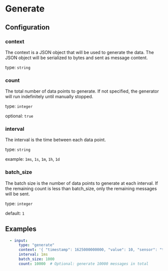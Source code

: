 # Generate

## Configuration

### **context**

The context is a JSON object that will be used to generate the data. The JSON object will be serialized to bytes and sent as message content.

type: `string`

### **count**

The total number of data points to generate. If not specified, the generator will run indefinitely until manually stopped.

type: `integer`

optional: `true`

### **interval**

The interval is the time between each data point.

type: `string`

example: `1ms`, `1s`, `1m`, `1h`, `1d`

### **batch_size**

The batch size is the number of data points to generate at each interval. If the remaining count is less than batch_size, only the remaining messages will be sent.

type: `integer`

default: `1`

## Examples

```yaml
  - input:
      type: "generate"
      context: '{ "timestamp": 1625000000000, "value": 10, "sensor": "temp_1" }'
      interval: 1ms
      batch_size: 1000
      count: 10000  # Optional: generate 10000 messages in total
```
